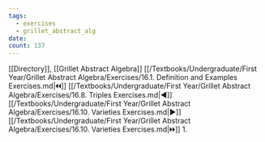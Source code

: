 ```yaml
---
tags:
  - exercises
  - grillet_abstract_alg
date:
count: 137
---
```

[[Directory]], [[Grillet Abstract Algebra]]
[[/Textbooks/Undergraduate/First Year/Grillet Abstract Algebra/Exercises/16.1. Definition and Examples Exercises.md|🞀🞀]] [[/Textbooks/Undergraduate/First Year/Grillet Abstract Algebra/Exercises/16.8. Triples Exercises.md|◀]] [[/Textbooks/Undergraduate/First Year/Grillet Abstract Algebra/Exercises/16.10. Varieties Exercises.md|▶]] [[/Textbooks/Undergraduate/First Year/Grillet Abstract Algebra/Exercises/16.10. Varieties Exercises.md|🞂🞂]]
1. 